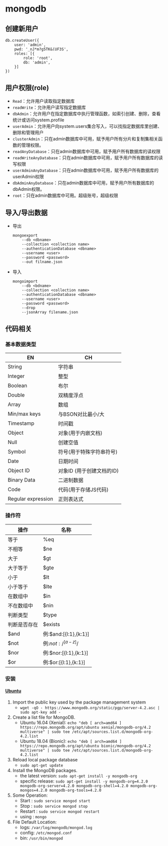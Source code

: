 # mongodb

## 创建新用户

```
db.createUser({
    user: 'admin',
    pwd: '_nJ*m?g5TK&(UF3S',
    roles: [{
        role: 'root', 
        db: 'admin',
    }]
})
```
## 用户权限(role)
 * ` Read `：允许用户读取指定数据库
 * ` readWrite `：允许用户读写指定数据库
 * ` dbAdmin `：允许用户在指定数据库中执行管理函数，如索引创建、删除，查看统计或访问system.profile
 * ` userAdmin `：允许用户向system.users集合写入，可以找指定数据库里创建、删除和管理用户
 * ` clusterAdmin `：只在admin数据库中可用，赋予用户所有分片和复制集相关函数的管理权限。
 * ` readAnyDatabase `：只在admin数据库中可用，赋予用户所有数据库的读权限
 * ` readWriteAnyDatabase `：只在admin数据库中可用，赋予用户所有数据库的读写权限
 * ` userAdminAnyDatabase `：只在admin数据库中可用，赋予用户所有数据库的userAdmin权限
 * ` dbAdminAnyDatabase `：只在admin数据库中可用，赋予用户所有数据库的dbAdmin权限。
 * ` root `：只在admin数据库中可用。超级账号，超级权限
 
## 导入/导出数据
 * 导出
    ```
    mongoexport 
        --db <dbname> 
        --collection <collection name>  
        --authenticationDatabase <dbname> 
        --username <user> 
        --password <password> 
        --out filname.json
    ```
 * 导入
    ```
    mongoimport 
        --db <bdname> 
        --collection <collection name> 
        --authenticationDatabase <dbname> 
        --username <user> 
        --password <password> 
        --drop 
        --jsonArray filename.json
    ```
    
## 代码相关

  ### 基本数据类型

EN|CH
---|---
String|字符串
Integer|整型
Boolean|布尔
Double|双精度浮点
Array|数组
Min/max keys|与BSON对比最小/大
Timestamp|时间戳
Object|对象(用于内嵌文档)
Null|创建空值
Symbol|符号(用于特殊字符串符号)
Date|日期时间
Object ID|对象ID (用于创建文档的ID)
Binary Data|二进制数据
Code| 代码(用于存储JS代码)
Regular expression|正则表达式

### 操作符

操作|名称
---|---
等于|%eq
不相等|$ne
大于|$gt
大于等于|$gte
小于|$lt
小于等于|$lte
在数组中|$in
不在数组中|$nin
判断类型|$type
判断是否存在|$exists
$and|例:$and:[{l:1},{k:1}]
$not|例:$not:/^[a-z]$/
$nor|例:$nor:[{l:1},{k:1}]
$or|例:$or:[{l:1},{k:1}]

### 安装

#### [Ubuntu](https://docs.mongodb.com/manual/tutorial/install-mongodb-on-ubuntu/)

1. Import the public key used by the package management system 
    * `wget -qO - https://www.mongodb.org/static/pgp/server-4.2.asc | sudo apt-key add - `
1. Create a list file for MongoDB.
    * Ubuntu 16.04 (Xenial): `echo "deb [ arch=amd64 ] https://repo.mongodb.org/apt/ubuntu xenial/mongodb-org/4.2 multiverse" | sudo tee /etc/apt/sources.list.d/mongodb-org-4.2.list`
    * Ubuntu 18.04 (Bionic): `echo "deb [ arch=amd64 ] https://repo.mongodb.org/apt/ubuntu bionic/mongodb-org/4.2 multiverse" | sudo tee /etc/apt/sources.list.d/mongodb-org-4.2.list`
1. Reload local package database
    * `sudo apt-get update`
1. Install the MongoDB packages.
    * the latest version: `sudo apt-get install -y mongodb-org`
    * specific release: `sudo apt-get install -y mongodb-org=4.2.0 mongodb-org-server=4.2.0 mongodb-org-shell=4.2.0 mongodb-org-mongos=4.2.0 mongodb-org-tools=4.2.0`
1. Some Operation:
    * Start : `sudo service mongod start`
    * Stop : `sudo service mongod stop`
    * Restart : `sudo service mongod restart`
    * using : `mongo`
1. File Default Location:
    * logs: `/var/log/mongodb/mongod.log`
    * config: `/etc/mongod.conf`
    * bin: `/usr/bin/mongod`